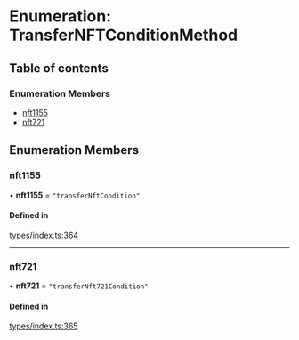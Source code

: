 # Enumeration: TransferNFTConditionMethod

## Table of contents

### Enumeration Members

- [nft1155](TransferNFTConditionMethod.md#nft1155)
- [nft721](TransferNFTConditionMethod.md#nft721)

## Enumeration Members

### nft1155

• **nft1155** = ``"transferNftCondition"``

#### Defined in

[types/index.ts:364](https://github.com/nevermined-io/react-components/blob/05f5c9b/catalog/src/types/index.ts#L364)

___

### nft721

• **nft721** = ``"transferNft721Condition"``

#### Defined in

[types/index.ts:365](https://github.com/nevermined-io/react-components/blob/05f5c9b/catalog/src/types/index.ts#L365)

